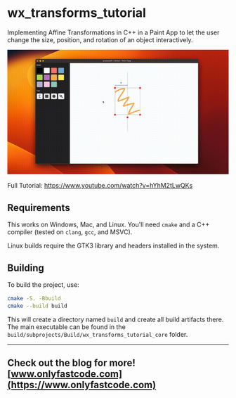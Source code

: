 # wx_transforms_tutorial

Implementing Affine Transformations in C++ in a Paint App to let the user change the size, position, and rotation of an object interactively.

[![Video](/output.gif)](https://www.youtube.com/watch?v=hYhM2tLwQKs)

Full Tutorial: https://www.youtube.com/watch?v=hYhM2tLwQKs

## Requirements

This works on Windows, Mac, and Linux. You'll need `cmake` and a C++ compiler (tested on `clang`, `gcc`, and MSVC).

Linux builds require the GTK3 library and headers installed in the system.

## Building

To build the project, use:

```bash
cmake -S. -Bbuild
cmake --build build
```

This will create a directory named `build` and create all build artifacts there. The main executable can be found in the `build/subprojects/Build/wx_transforms_tutorial_core` folder.

---
Check out the blog for more! [www.onlyfastcode.com](https://www.onlyfastcode.com)
---

